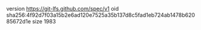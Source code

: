 version https://git-lfs.github.com/spec/v1
oid sha256:4f92d7f03a15b2e6ad120e7525a35b137d8c5fad1eb724ab1478b62085672d1e
size 1983
